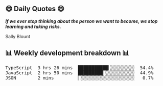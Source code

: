 ## 😄 Daily Quotes 😄

_**If we ever stop thinking about the person we want to become, we stop learning and taking risks.**_

Sally Blount



## 📊 Weekly development breakdown 📊

<pre>TypeScript  3 hrs 26 mins  ███████████▍░░░░░░░░░  54.4%
JavaScript  2 hrs 50 mins  █████████▍░░░░░░░░░░░  44.9%
JSON        2 mins         ▏░░░░░░░░░░░░░░░░░░░░   0.7%</pre>